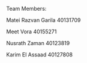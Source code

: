 
Team Members:

Matei Razvan Garila 40131709

Meet Vora 40155271

Nusrath Zaman 40123819

Karim El Assaad 40127808
